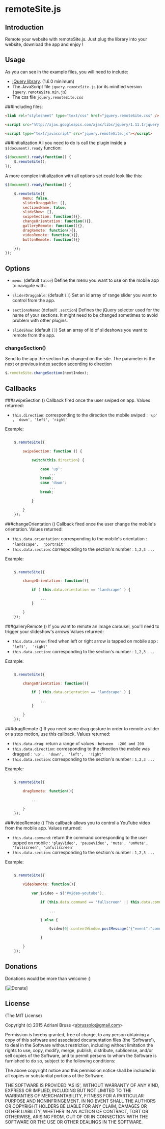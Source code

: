 # remoteSite.js

## Introduction
Remote your website with remoteSite.js. Just plug the library into your website, download the app and enjoy !


## Usage
As you can see in the example files, you will need to include:
 - [jQuery library](http://jquery.com/). (1.6.0 minimum)
 - The JavaScript file `jquery.remoteSite.js` (or its minified version `jquery.remoteSite.min.js`)
 - The css file `jquery.remoteSite.css`


###Including files:
```html
<link rel="stylesheet" type="text/css" href="jquery.remoteSite.css" />

<script src="http://ajax.googleapis.com/ajax/libs/jquery/1.11.1/jquery.min.js"></script>

<script type="text/javascript" src="jquery.remoteSite.js"></script>
```


###Initialization
All you need to do is call the plugin inside a `$(document).ready` function:

```javascript
$(document).ready(function() {
	$.remoteSite();
});
```

A more complex initialization with all options set could look like this:
```javascript
$(document).ready(function() {

	$.remoteSite({
		menu: false,
		sliderDraggable: [],
		sectionsName: false,
		slideShow: [],
		swipeSection: function(){},
		changeOrientation: function(){},
		galleryRemote: function(){},
		dragRemote: function(){},
		videoRemote: function(){},
		buttonRemote: function(){}

	});
});
```


## Options

- `menu`: (default `false`) Define the menu you want to use on the mobile app to navigate with.

- `sliderDraggable`: (default `[]`) Set an id array of range slider you want to control from the app.

- `sectionsName`: (default `.section`) Defines the jQuery selector used for the name of your sections. It might need to be changed sometimes to avoid problem with other plugins.

- `slideShow`: (default `[]`) Set an array of id of slideshows you want to remote from the app.



### changeSection()
Send to the app the section has changed on the site. The parameter is the next or previous index section according to direction
```javascript
$.remoteSite.changeSection(nextIndex);
```

## Callbacks

###swipeSection ()
Callback fired once the user swiped on app.
Values returned:

- `this.direction`: corresponding to the direction the mobile swiped : ` 'up' , 'down', 'left', 'right' `

Example:

```javascript

	$.remoteSite({

		swipeSection: function () {

			switch(this.direction) {

				case 'up':
					...
				break;
				case 'down':
					...
				break;

			}

		}
	});
```

###changeOrientation ()
Callback fired once the user change the mobile's orientation.
Values returned:

- `this.data.orientation`: corresponding to the mobile's orientation : ` 'landscape',  'portrait' `
- `this.data.section`: corresponding to the section's number : ` 1,2,3 ... `

Example:

```javascript

	$.remoteSite({

		changeOrientation: function(){

			if ( this.data.orientation == 'landscape' ) {

			 	...
			}

		}
	});
```


###galleryRemote ()
If you want to remote an image carousel, you'll need to trigger your slideshow's arrows
Values returned:

- `this.data.arrow`: fired when left or right arrow is tapped on mobile app : ` 'left',  'right' `
- `this.data.section`: corresponding to the section's number : ` 1,2,3 ... `

Example:

```javascript

	$.remoteSite({

		changeOrientation: function(){

			if ( this.data.orientation == 'landscape' ) {

			 	...
			}

		}
	});
```


###dragRemote ()
If you need some drag gesture in order to remote a slider or a stop motion, use this callback.
Values returned:

- `this.data.drag`: return a range of values : `between  -200 and 200 `
- `this.data.direction`: corresponding to the direction the mobile was dragged : ` 'up',  'down',  'left',  'right' `
- `this.data.section`: corresponding to the section's number : ` 1,2,3 ... `

Example:

```javascript

	$.remoteSite({

		dragRemote: function(){

			...

		}
	});
```


###videoRemote ()
This callback allows you to control a YouTube video from the mobile app.
Values returned:

- `this.data.command`: return the command corresponding to the user tapped on mobile : ` 'playVideo', 'pauseVideo', 'mute', 'unMute', 'fullscreen', 'unfullscreen'  `
- `this.data.section`: corresponding to the section's number : ` 1,2,3 ... `

Example:

```javascript

	$.remoteSite({

		videoRemote: function(){

			var $video = $('#video-youtube');

		    	if (this.data.command == 'fullscreen' || this.data.command == 'unfullscreen') {

		    		...

		    	} else {

		    		$video[0].contentWindow.postMessage('{"event":"command","func":"' + this.data.command + '","args":""}', '*');

		    	}

		}
	});
```



## Donations
Donations would be more than welcome :)

[![Donate](https://www.paypalobjects.com/en_US/GB/i/btn/btn_donateCC_LG.gif)]


## License

(The MIT License)

Copyright (c) 2015 Adriani Bruss &lt;abrussolo@gmail.com&gt;

Permission is hereby granted, free of charge, to any person obtaining
a copy of this software and associated documentation files (the
'Software'), to deal in the Software without restriction, including
without limitation the rights to use, copy, modify, merge, publish,
distribute, sublicense, and/or sell copies of the Software, and to
permit persons to whom the Software is furnished to do so, subject to
the following conditions:

The above copyright notice and this permission notice shall be
included in all copies or substantial portions of the Software.

THE SOFTWARE IS PROVIDED 'AS IS', WITHOUT WARRANTY OF ANY KIND,
EXPRESS OR IMPLIED, INCLUDING BUT NOT LIMITED TO THE WARRANTIES OF
MERCHANTABILITY, FITNESS FOR A PARTICULAR PURPOSE AND NONINFRINGEMENT.
IN NO EVENT SHALL THE AUTHORS OR COPYRIGHT HOLDERS BE LIABLE FOR ANY
CLAIM, DAMAGES OR OTHER LIABILITY, WHETHER IN AN ACTION OF CONTRACT,
TORT OR OTHERWISE, ARISING FROM, OUT OF OR IN CONNECTION WITH THE
SOFTWARE OR THE USE OR OTHER DEALINGS IN THE SOFTWARE.
